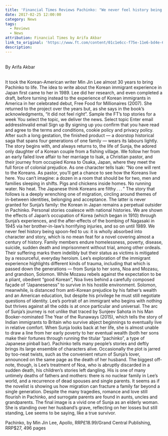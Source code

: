```yaml
---
title: 'Financial Times Reviews Pachinko: "We never feel history being spoon-fed to us: it is wholly absorbed into character and story, which is no mean feat for a novel covering almost a century of history."'
date: 2017-02-25 12:00:00
category: News
tags:
  - Reviews
  - News
attribution: Financial Times by Arifa Akbar
link_to_original: 'https://www.ft.com/content/01c1e6cc-f75e-11e6-bd4e-68d53499ed71'
description:
---
```



<br>By Arifa Akbar

<br>It took the Korean-American writer Min Jin Lee almost 30 years to bring Pachinko to life. The idea to write about the Korean immigrant experience in Japan first came to her in 1989. Lee did her research, and even completed a draft, before turning instead to the experience of Korean immigrants in America in her celebrated debut, Free Food for Millionaires (2007). She returned to the project over the years but, as she says in the book’s acknowledgments, “it did not feel right”. Sample the FT’s top stories for a week You select the topic, we deliver the news. Select topic Enter email addressInvalid email Sign up By signing up you confirm that you have read and agree to the terms and conditions, cookie policy and privacy policy. After such a long gestation, the finished product — a doorstop historical saga that spans four generations of one family — wears its labours lightly. The story begins with, and always returns to, the life of Sunja, the adored only daughter of a Korean couple from a fishing village. We follow her from an early failed love affair to her marriage to Isak, a Christian pastor, and their journey from occupied Korea to Osaka, Japan, where they meet the full force of colonial prejudice. As one character tells Isak: “No one will rent to the Koreans. As pastor, you’ll get a chance to see how the Koreans live here. You can’t imagine: a dozen in a room that should be for two, men and families sleeping in shifts. Pigs and chickens inside homes. No running water. No heat. The Japanese think Koreans are filthy . . . ” The story that follows is a deeply wrenching one of migration, circling around themes of in-between identities, belonging and acceptance. The latter is never granted for Sunja’s family: the Korean in Japan remains a perpetual outsider in Pachinko. Personal stories coalesce with national histories. We are shown the effects of Japan’s occupation of Korea (which began in 1910) through Sunja’s experiences, and the after-effects of the bombing of Nagasaki in 1945 via her brother-in-law’s horrifying injuries, and so on until 1989. We never feel history being spoon-fed to us: it is wholly absorbed into character and story, which is no mean feat for a novel covering almost a century of history. Family members endure homelessness, poverty, disease, suicide, sudden death and imprisonment without trial, among other ordeals. Their suffering marks them indelibly but their status as victims is mitigated by a resourceful, everyday heroism. Lee’s exploration of the immigrant experience highlights different kinds of trauma, including that which is passed down the generations — from Sunja to her sons, Noa and Mozasu, and grandson, Solomon. While Mozasu rebels against the expectation to be a pliant, obedient “good Korean”, Noa lives behind a carefully composed façade of “Japaneseness” to survive in his hostile environment. Solomon, meanwhile, is distanced from anti-Korean prejudice by his father’s wealth and an American education, but despite his privilege he must still negotiate questions of identity. Lee’s portrait of an immigrant who begins with nothing but thrives against all the odds is at once particular and universal. The arc of Sunja’s journey is not unlike that traced by Sunjeev Sahota in his Man Booker-nominated The Year of the Runaways (2015), which tells the story of Indian immigrants to Britain who survive abject beginnings to eventually live in relative comfort. When Sunja looks back at her life, she is almost unable to draw a line from her early poverty to her eventual wealth (both her sons make their fortunes through running the titular “pachinko”, a type of Japanese pinball bar). Pachinko tells many people’s stories and deftly brings its large ensemble of characters alive. Occasionally the plot is jarred by too-neat twists, such as the convenient return of Sunja’s lover, announced on the same page as the death of her husband. The biggest off-note, though, is Lee’s treatment of Noa, who is abruptly discarded in a sudden death, his children’s stories left dangling. His is one of many untimely deaths of fathers and mothers: there is no nuclear family in Lee’s world, and a recurrence of dead spouses and single parents. It seems as if the novelist is showing us how migration can fracture a family far beyond a single generation. Despite the many tragedies, romance and love still flourish in Pachinko, and surrogate parents are found in aunts, uncles and grandparents. The final image is a vivid one of Sunja as an elderly woman. She is standing over her husband’s grave, reflecting on her losses but still standing, Lee seems to be saying, like a true survivor.

Pachinko, by Min Jin Lee, Apollo, RRP£18.99/Grand Central Publishing, RRP$27, 496 pages